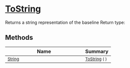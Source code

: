 # [ToString](./Baseline-100663332.md)

Returns a string representation of the baseline
Return type:
## Methods

| Name | Summary | 
| --- | --- | 
| <sub>[String](https://docs.microsoft.com/en-us/dotnet/api/System.String)</sub><img width=200/>| <sub>[ToString](./Baseline-100663332.md) (  )</sub>| <br>


